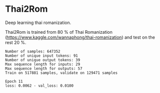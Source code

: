 # Thai2Rom

Deep learning thai romanization.

Thai2Rom is trained from 80 % of Thai Romanization (https://www.kaggle.com/wannaphong/thai-romanization) and test on the rest 20 %.

```
Number of samples: 647352
Number of unique input tokens: 91
Number of unique output tokens: 39
Max sequence length for inputs: 29
Max sequence length for outputs: 57
Train on 517881 samples, validate on 129471 samples
```
```
Epoch 11
loss: 0.0062 - val_loss: 0.0100
```
